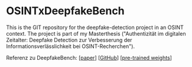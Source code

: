 # OSINTxDeepfakeBench
This is the GIT repository for the deepfake-detection project in an OSINT context. The project is part of my Masterthesis ("Authentizität im digitalen Zeitalter: Deepfake Detection zur Verbesserung der Informationsverlässlichkeit bei OSINT-Recherchen").

Referenz zu DeepfakeBench: [[paper](https://arxiv.org/abs/2307.01426)] [[GitHub](https://github.com/SCLBD/DeepfakeBench)] [[pre-trained weights](https://github.com/SCLBD/DeepfakeBench/releases/tag/v1.0.1)]
